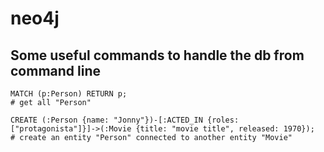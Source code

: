 # neo4j
## Some useful commands to handle the db from command line
```
MATCH (p:Person) RETURN p;
# get all "Person"
```

```
CREATE (:Person {name: "Jonny"})-[:ACTED_IN {roles: ["protagonista"]}]->(:Movie {title: "movie title", released: 1970});
# create an entity "Person" connected to another entity "Movie"
```